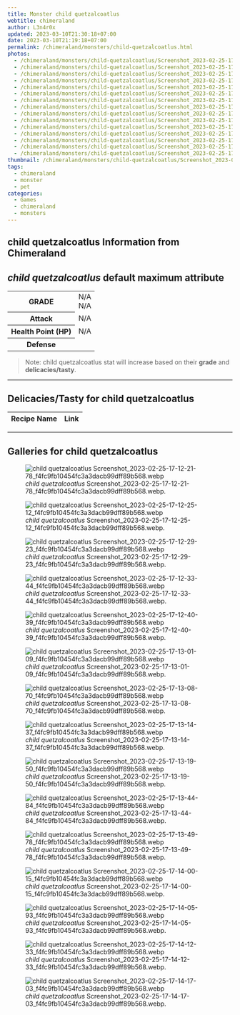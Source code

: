 ```yaml
---
title: Monster child quetzalcoatlus
webtitle: chimeraland
author: L3n4r0x
updated: 2023-03-10T21:30:18+07:00
date: 2023-03-10T21:19:18+07:00
permalink: /chimeraland/monsters/child-quetzalcoatlus.html
photos:
  - /chimeraland/monsters/child-quetzalcoatlus/Screenshot_2023-02-25-17-12-21-78_f4fc9fb10454fc3a3dacb99dff89b568.webp
  - /chimeraland/monsters/child-quetzalcoatlus/Screenshot_2023-02-25-17-12-25-12_f4fc9fb10454fc3a3dacb99dff89b568.webp
  - /chimeraland/monsters/child-quetzalcoatlus/Screenshot_2023-02-25-17-12-29-23_f4fc9fb10454fc3a3dacb99dff89b568.webp
  - /chimeraland/monsters/child-quetzalcoatlus/Screenshot_2023-02-25-17-12-33-44_f4fc9fb10454fc3a3dacb99dff89b568.webp
  - /chimeraland/monsters/child-quetzalcoatlus/Screenshot_2023-02-25-17-12-40-39_f4fc9fb10454fc3a3dacb99dff89b568.webp
  - /chimeraland/monsters/child-quetzalcoatlus/Screenshot_2023-02-25-17-13-01-09_f4fc9fb10454fc3a3dacb99dff89b568.webp
  - /chimeraland/monsters/child-quetzalcoatlus/Screenshot_2023-02-25-17-13-08-70_f4fc9fb10454fc3a3dacb99dff89b568.webp
  - /chimeraland/monsters/child-quetzalcoatlus/Screenshot_2023-02-25-17-13-14-37_f4fc9fb10454fc3a3dacb99dff89b568.webp
  - /chimeraland/monsters/child-quetzalcoatlus/Screenshot_2023-02-25-17-13-19-50_f4fc9fb10454fc3a3dacb99dff89b568.webp
  - /chimeraland/monsters/child-quetzalcoatlus/Screenshot_2023-02-25-17-13-44-84_f4fc9fb10454fc3a3dacb99dff89b568.webp
  - /chimeraland/monsters/child-quetzalcoatlus/Screenshot_2023-02-25-17-13-49-78_f4fc9fb10454fc3a3dacb99dff89b568.webp
  - /chimeraland/monsters/child-quetzalcoatlus/Screenshot_2023-02-25-17-14-00-15_f4fc9fb10454fc3a3dacb99dff89b568.webp
  - /chimeraland/monsters/child-quetzalcoatlus/Screenshot_2023-02-25-17-14-05-93_f4fc9fb10454fc3a3dacb99dff89b568.webp
  - /chimeraland/monsters/child-quetzalcoatlus/Screenshot_2023-02-25-17-14-12-33_f4fc9fb10454fc3a3dacb99dff89b568.webp
  - /chimeraland/monsters/child-quetzalcoatlus/Screenshot_2023-02-25-17-14-17-03_f4fc9fb10454fc3a3dacb99dff89b568.webp
thumbnail: /chimeraland/monsters/child-quetzalcoatlus/Screenshot_2023-02-25-17-12-21-78_f4fc9fb10454fc3a3dacb99dff89b568.webp
tags:
  - chimeraland
  - monster
  - pet
categories:
  - Games
  - chimeraland
  - monsters
---
```


<link
  rel="stylesheet"
  href="https://rawcdn.githack.com/dimaslanjaka/Web-Manajemen/870a349/css/bootstrap-5-3-0-alpha3-wrapper.css"
/>
<section id="bootstrap-wrapper">
  <div data-bs-theme="dark">
    <h2>child quetzalcoatlus Information from Chimeraland</h2>
    <h2 id="attribute">
      <i>child quetzalcoatlus</i> default maximum attribute
    </h2>
    <div class="row">
      <div class="col mb-2">
        <div class="card">
          <div class="card-body">
            <table>
              <tr>
                <th>GRADE</th>
                <td>N/A <br />N/A</td>
              </tr>
              <tr>
                <th>Attack</th>
                <td>N/A</td>
              </tr>
              <tr>
                <th>Health Point (HP)</th>
                <td>N/A</td>
              </tr>
              <tr>
                <th>Defense</th>
                <td></td>
              </tr>
            </table>
          </div>
        </div>
      </div>
    </div>
    <blockquote class="bd-callout bd-callout-warning">
      Note: child quetzalcoatlus stat will increase based on their
      <b>grade</b> and <b>delicacies/tasty</b>.
    </blockquote>
    <hr />
    <h2 id="delicacies">Delicacies/Tasty for child quetzalcoatlus</h2>
    <div class="card">
      <div class="card-body">
        <div class="table-responsive">
          <table class="table table-striped">
            <thead>
              <tr>
                <th>Recipe Name</th>
                <th>Link</th>
              </tr>
            </thead>
            <tbody></tbody>
          </table>
        </div>
      </div>
    </div>
    <hr />
    <div id="gallery">
      <h2>Galleries for child quetzalcoatlus</h2>
      <div class="row">
        <div class="col-lg-6 col-12">
          <figure>
            <img
              src="https://www.webmanajemen.com/chimeraland/monsters/child-quetzalcoatlus/Screenshot_2023-02-25-17-12-21-78_f4fc9fb10454fc3a3dacb99dff89b568.webp"
              alt="child quetzalcoatlus Screenshot_2023-02-25-17-12-21-78_f4fc9fb10454fc3a3dacb99dff89b568.webp"
            />
            <figcaption style="word-wrap: break-word">
              <i>child quetzalcoatlus</i>
              Screenshot_2023-02-25-17-12-21-78_f4fc9fb10454fc3a3dacb99dff89b568.webp.
            </figcaption>
          </figure>
        </div>
        <div class="col-lg-6 col-12">
          <figure>
            <img
              src="https://www.webmanajemen.com/chimeraland/monsters/child-quetzalcoatlus/Screenshot_2023-02-25-17-12-25-12_f4fc9fb10454fc3a3dacb99dff89b568.webp"
              alt="child quetzalcoatlus Screenshot_2023-02-25-17-12-25-12_f4fc9fb10454fc3a3dacb99dff89b568.webp"
            />
            <figcaption style="word-wrap: break-word">
              <i>child quetzalcoatlus</i>
              Screenshot_2023-02-25-17-12-25-12_f4fc9fb10454fc3a3dacb99dff89b568.webp.
            </figcaption>
          </figure>
        </div>
        <div class="col-lg-6 col-12">
          <figure>
            <img
              src="https://www.webmanajemen.com/chimeraland/monsters/child-quetzalcoatlus/Screenshot_2023-02-25-17-12-29-23_f4fc9fb10454fc3a3dacb99dff89b568.webp"
              alt="child quetzalcoatlus Screenshot_2023-02-25-17-12-29-23_f4fc9fb10454fc3a3dacb99dff89b568.webp"
            />
            <figcaption style="word-wrap: break-word">
              <i>child quetzalcoatlus</i>
              Screenshot_2023-02-25-17-12-29-23_f4fc9fb10454fc3a3dacb99dff89b568.webp.
            </figcaption>
          </figure>
        </div>
        <div class="col-lg-6 col-12">
          <figure>
            <img
              src="https://www.webmanajemen.com/chimeraland/monsters/child-quetzalcoatlus/Screenshot_2023-02-25-17-12-33-44_f4fc9fb10454fc3a3dacb99dff89b568.webp"
              alt="child quetzalcoatlus Screenshot_2023-02-25-17-12-33-44_f4fc9fb10454fc3a3dacb99dff89b568.webp"
            />
            <figcaption style="word-wrap: break-word">
              <i>child quetzalcoatlus</i>
              Screenshot_2023-02-25-17-12-33-44_f4fc9fb10454fc3a3dacb99dff89b568.webp.
            </figcaption>
          </figure>
        </div>
        <div class="col-lg-6 col-12">
          <figure>
            <img
              src="https://www.webmanajemen.com/chimeraland/monsters/child-quetzalcoatlus/Screenshot_2023-02-25-17-12-40-39_f4fc9fb10454fc3a3dacb99dff89b568.webp"
              alt="child quetzalcoatlus Screenshot_2023-02-25-17-12-40-39_f4fc9fb10454fc3a3dacb99dff89b568.webp"
            />
            <figcaption style="word-wrap: break-word">
              <i>child quetzalcoatlus</i>
              Screenshot_2023-02-25-17-12-40-39_f4fc9fb10454fc3a3dacb99dff89b568.webp.
            </figcaption>
          </figure>
        </div>
        <div class="col-lg-6 col-12">
          <figure>
            <img
              src="https://www.webmanajemen.com/chimeraland/monsters/child-quetzalcoatlus/Screenshot_2023-02-25-17-13-01-09_f4fc9fb10454fc3a3dacb99dff89b568.webp"
              alt="child quetzalcoatlus Screenshot_2023-02-25-17-13-01-09_f4fc9fb10454fc3a3dacb99dff89b568.webp"
            />
            <figcaption style="word-wrap: break-word">
              <i>child quetzalcoatlus</i>
              Screenshot_2023-02-25-17-13-01-09_f4fc9fb10454fc3a3dacb99dff89b568.webp.
            </figcaption>
          </figure>
        </div>
        <div class="col-lg-6 col-12">
          <figure>
            <img
              src="https://www.webmanajemen.com/chimeraland/monsters/child-quetzalcoatlus/Screenshot_2023-02-25-17-13-08-70_f4fc9fb10454fc3a3dacb99dff89b568.webp"
              alt="child quetzalcoatlus Screenshot_2023-02-25-17-13-08-70_f4fc9fb10454fc3a3dacb99dff89b568.webp"
            />
            <figcaption style="word-wrap: break-word">
              <i>child quetzalcoatlus</i>
              Screenshot_2023-02-25-17-13-08-70_f4fc9fb10454fc3a3dacb99dff89b568.webp.
            </figcaption>
          </figure>
        </div>
        <div class="col-lg-6 col-12">
          <figure>
            <img
              src="https://www.webmanajemen.com/chimeraland/monsters/child-quetzalcoatlus/Screenshot_2023-02-25-17-13-14-37_f4fc9fb10454fc3a3dacb99dff89b568.webp"
              alt="child quetzalcoatlus Screenshot_2023-02-25-17-13-14-37_f4fc9fb10454fc3a3dacb99dff89b568.webp"
            />
            <figcaption style="word-wrap: break-word">
              <i>child quetzalcoatlus</i>
              Screenshot_2023-02-25-17-13-14-37_f4fc9fb10454fc3a3dacb99dff89b568.webp.
            </figcaption>
          </figure>
        </div>
        <div class="col-lg-6 col-12">
          <figure>
            <img
              src="https://www.webmanajemen.com/chimeraland/monsters/child-quetzalcoatlus/Screenshot_2023-02-25-17-13-19-50_f4fc9fb10454fc3a3dacb99dff89b568.webp"
              alt="child quetzalcoatlus Screenshot_2023-02-25-17-13-19-50_f4fc9fb10454fc3a3dacb99dff89b568.webp"
            />
            <figcaption style="word-wrap: break-word">
              <i>child quetzalcoatlus</i>
              Screenshot_2023-02-25-17-13-19-50_f4fc9fb10454fc3a3dacb99dff89b568.webp.
            </figcaption>
          </figure>
        </div>
        <div class="col-lg-6 col-12">
          <figure>
            <img
              src="https://www.webmanajemen.com/chimeraland/monsters/child-quetzalcoatlus/Screenshot_2023-02-25-17-13-44-84_f4fc9fb10454fc3a3dacb99dff89b568.webp"
              alt="child quetzalcoatlus Screenshot_2023-02-25-17-13-44-84_f4fc9fb10454fc3a3dacb99dff89b568.webp"
            />
            <figcaption style="word-wrap: break-word">
              <i>child quetzalcoatlus</i>
              Screenshot_2023-02-25-17-13-44-84_f4fc9fb10454fc3a3dacb99dff89b568.webp.
            </figcaption>
          </figure>
        </div>
        <div class="col-lg-6 col-12">
          <figure>
            <img
              src="https://www.webmanajemen.com/chimeraland/monsters/child-quetzalcoatlus/Screenshot_2023-02-25-17-13-49-78_f4fc9fb10454fc3a3dacb99dff89b568.webp"
              alt="child quetzalcoatlus Screenshot_2023-02-25-17-13-49-78_f4fc9fb10454fc3a3dacb99dff89b568.webp"
            />
            <figcaption style="word-wrap: break-word">
              <i>child quetzalcoatlus</i>
              Screenshot_2023-02-25-17-13-49-78_f4fc9fb10454fc3a3dacb99dff89b568.webp.
            </figcaption>
          </figure>
        </div>
        <div class="col-lg-6 col-12">
          <figure>
            <img
              src="https://www.webmanajemen.com/chimeraland/monsters/child-quetzalcoatlus/Screenshot_2023-02-25-17-14-00-15_f4fc9fb10454fc3a3dacb99dff89b568.webp"
              alt="child quetzalcoatlus Screenshot_2023-02-25-17-14-00-15_f4fc9fb10454fc3a3dacb99dff89b568.webp"
            />
            <figcaption style="word-wrap: break-word">
              <i>child quetzalcoatlus</i>
              Screenshot_2023-02-25-17-14-00-15_f4fc9fb10454fc3a3dacb99dff89b568.webp.
            </figcaption>
          </figure>
        </div>
        <div class="col-lg-6 col-12">
          <figure>
            <img
              src="https://www.webmanajemen.com/chimeraland/monsters/child-quetzalcoatlus/Screenshot_2023-02-25-17-14-05-93_f4fc9fb10454fc3a3dacb99dff89b568.webp"
              alt="child quetzalcoatlus Screenshot_2023-02-25-17-14-05-93_f4fc9fb10454fc3a3dacb99dff89b568.webp"
            />
            <figcaption style="word-wrap: break-word">
              <i>child quetzalcoatlus</i>
              Screenshot_2023-02-25-17-14-05-93_f4fc9fb10454fc3a3dacb99dff89b568.webp.
            </figcaption>
          </figure>
        </div>
        <div class="col-lg-6 col-12">
          <figure>
            <img
              src="https://www.webmanajemen.com/chimeraland/monsters/child-quetzalcoatlus/Screenshot_2023-02-25-17-14-12-33_f4fc9fb10454fc3a3dacb99dff89b568.webp"
              alt="child quetzalcoatlus Screenshot_2023-02-25-17-14-12-33_f4fc9fb10454fc3a3dacb99dff89b568.webp"
            />
            <figcaption style="word-wrap: break-word">
              <i>child quetzalcoatlus</i>
              Screenshot_2023-02-25-17-14-12-33_f4fc9fb10454fc3a3dacb99dff89b568.webp.
            </figcaption>
          </figure>
        </div>
        <div class="col-lg-6 col-12">
          <figure>
            <img
              src="https://www.webmanajemen.com/chimeraland/monsters/child-quetzalcoatlus/Screenshot_2023-02-25-17-14-17-03_f4fc9fb10454fc3a3dacb99dff89b568.webp"
              alt="child quetzalcoatlus Screenshot_2023-02-25-17-14-17-03_f4fc9fb10454fc3a3dacb99dff89b568.webp"
            />
            <figcaption style="word-wrap: break-word">
              <i>child quetzalcoatlus</i>
              Screenshot_2023-02-25-17-14-17-03_f4fc9fb10454fc3a3dacb99dff89b568.webp.
            </figcaption>
          </figure>
        </div>
      </div>
    </div>
  </div>
</section>